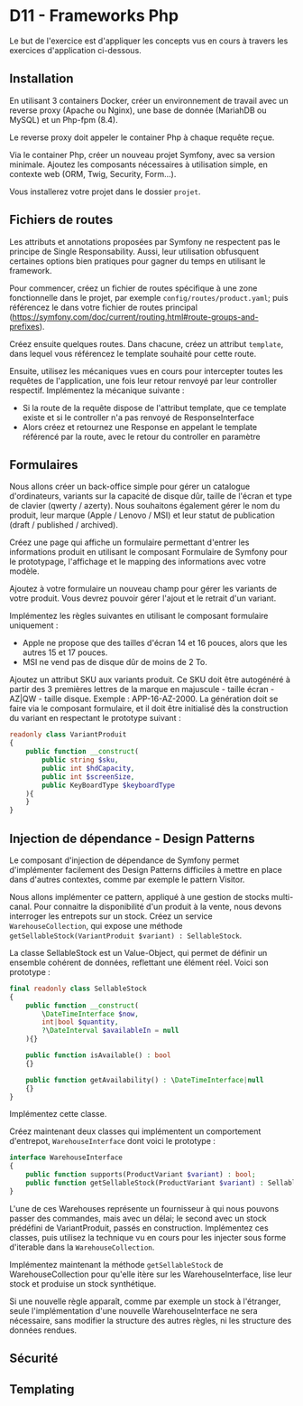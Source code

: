# D11 - Frameworks Php

Le but de l'exercice est d'appliquer les concepts vus en cours à travers les exercices d'application ci-dessous.

## Installation

En utilisant 3 containers Docker, créer un environnement de travail avec un reverse proxy (Apache ou Nginx), une base de donnée (MariahDB ou MySQL) et un Php-fpm (8.4).

Le reverse proxy doit appeler le container Php à chaque requête reçue.

Via le container Php, créer un nouveau projet Symfony, avec sa version minimale. Ajoutez les composants nécessaires à utilisation simple, en contexte web (ORM, Twig, Security, Form...).

Vous installerez votre projet dans le dossier ```projet```.

## Fichiers de routes

Les attributs et annotations proposées par Symfony ne respectent pas le principe de Single Responsability. Aussi, leur utilisation obfusquent certaines options bien pratiques pour gagner du temps en utilisant le framework.

Pour commencer, créez un fichier de routes spécifique à une zone fonctionnelle dans le projet, par exemple ```config/routes/product.yaml```; puis référencez le dans votre fichier de routes principal (https://symfony.com/doc/current/routing.html#route-groups-and-prefixes).

Créez ensuite quelques routes. Dans chacune, créez un attribut ```template```, dans lequel vous référencez le template souhaité pour cette route.

Ensuite, utilisez les mécaniques vues en cours pour intercepter toutes les requêtes de l'application, une fois leur retour renvoyé par leur controller respectif.
Implémentez la mécanique suivante :
 - Si la route de la requête dispose de l'attribut template, que ce template existe et si le controller n'a pas renvoyé de ResponseInterface
 - Alors créez et retournez une Response en appelant le template référencé par la route, avec le retour du controller en paramètre

## Formulaires

Nous allons créer un back-office simple pour gérer un catalogue d'ordinateurs, variants sur la capacité de disque dûr, taille de l'écran et type de clavier (qwerty / azerty). Nous souhaitons également gérer le nom du produit, leur marque (Apple / Lenovo / MSI) et leur statut de publication (draft / published / archived).

Créez une page qui affiche un formulaire permettant d'entrer les informations produit en utilisant le composant Formulaire de Symfony pour le prototypage, l'affichage et le mapping des informations avec votre modèle.

Ajoutez à votre formulaire un nouveau champ pour gérer les variants de votre produit. Vous devrez pouvoir gérer l'ajout et le retrait d'un variant.

Implémentez les règles suivantes en utilisant le composant formulaire uniquement :
 - Apple ne propose que des tailles d'écran 14 et 16 pouces, alors que les autres 15 et 17 pouces.
 - MSI ne vend pas de disque dûr de moins de 2 To.

Ajoutez un attribut SKU aux variants produit.
Ce SKU doit être autogénéré à partir des 3 premières lettres de la marque en majuscule - taille écran - AZ|QW - taille disque. Exemple : APP-16-AZ-2000. La génération doit se faire via le composant formulaire, et il doit être initialisé dès la construction du variant en respectant le prototype suivant :
```php
readonly class VariantProduit
{
    public function __construct(
        public string $sku,
        public int $hdCapacity,
        public int $screenSize,
        public KeyBoardType $keyboardType
    ){
    }
}
```

## Injection de dépendance - Design Patterns

Le composant d'injection de dépendance de Symfony permet d'implémenter facilement des Design Patterns difficiles à mettre en place dans d'autres contextes, comme par exemple le pattern Visitor.

Nous allons implémenter ce pattern, appliqué à une gestion de stocks multi-canal.
Pour connaitre la disponibilité d'un produit à la vente, nous devons interroger les entrepots sur un stock. Créez un service `WarehouseCollection`, qui expose une méthode `getSellableStock(VariantProduit $variant) : SellableStock`.

La classe SellableStock est un Value-Object, qui permet de définir un ensemble cohérent de données, reflettant une élément réel.
Voici son prototype :
```php
final readonly class SellableStock
{
    public function __construct(
        \DateTimeInterface $now,
        int|bool $quantity,
        ?\DateInterval $availableIn = null
    ){}

    public function isAvailable() : bool
    {}

    public function getAvailability() : \DateTimeInterface|null
    {}
}
```
Implémentez cette classe.

Créez maintenant deux classes qui implémentent un comportement d'entrepot, `WarehouseInterface` dont voici le prototype :
```php
interface WarehouseInterface
{
    public function supports(ProductVariant $variant) : bool;
    public function getSellableStock(ProductVariant $variant) : SellableStock;
}
```

L'une de ces Warehouses représente un fournisseur à qui nous pouvons passer des commandes, mais avec un délai; le second avec un stock prédéfini de VariantProduit, passés en construction.
Implémentez ces classes, puis utilisez la technique vu en cours pour les injecter sous forme d'iterable dans la `WarehouseCollection`.

Implémentez maintenant la méthode `getSellableStock` de WarehouseCollection pour qu'elle itère sur les WarehouseInterface, lise leur stock et produise un stock synthétique.

Si une nouvelle règle apparaît, comme par exemple un stock à l'étranger, seule l'implémentation d'une nouvelle WarehouseInterface ne sera nécessaire, sans modifier la structure des autres règles, ni les structure des données rendues.

## Sécurité

## Templating
